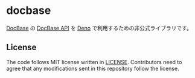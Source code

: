 # docbase

[DocBase] の [DocBase API] を [Deno] で利用するための非公式ライブラリです。

[DocBase]: https://docbase.io
[DocBase API]: https://help.docbase.io/posts/45703
[Deno]: https://deno.land

## License

The code follows MIT license written in [LICENSE](./LICENSE). Contributors need
to agree that any modifications sent in this repository follow the license.

